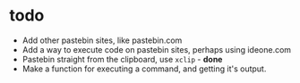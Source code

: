 # todo
* Add other pastebin sites, like pastebin.com
* Add a way to execute code on pastebin sites, perhaps using ideone.com
* Pastebin straight from the clipboard, use `xclip` - **done**
* Make a function for executing a command, and getting it's output.
